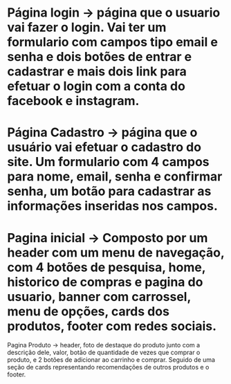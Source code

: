 # Página login -> página que o usuario vai fazer o login. Vai ter um formulario com campos tipo email e senha e dois botões de entrar e cadastrar e mais dois link para efetuar o login com a conta do facebook e instagram.
# Página Cadastro -> página que o usuário vai efetuar o cadastro do site. Um formulario com 4 campos para nome, email, senha e confirmar senha, um botão para cadastrar as informações inseridas nos campos.
# Pagina inicial -> Composto por um header com um menu de navegação, com 4 botões de pesquisa, home, historico de compras e pagina do usuario, banner com carrossel, menu de opções, cards dos produtos, footer com redes sociais.
 Pagina Produto -> header, foto de destaque do produto junto com a descrição dele, valor, botão de quantidade de vezes que comprar o produto, e 2 botões de adicionar ao carrinho e comprar. Seguido de uma seção de cards representando recomendações de outros produtos e o footer. 
# 
